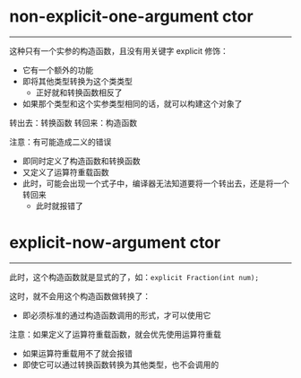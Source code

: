 # non-explicit-one-argument ctor
---

这种只有一个实参的构造函数，且没有用关键字 explicit 修饰：
- 它有一个额外的功能
- 即将其他类型转换为这个类类型
	- 正好就和转换函数相反了
- 如果那个类型和这个实参类型相同的话，就可以构建这个对象了

转出去：转换函数
转回来：构造函数

注意：有可能造成二义的错误
- 即同时定义了构造函数和转换函数
- 又定义了运算符重载函数
- 此时，可能会出现一个式子中，编译器无法知道要将一个转出去，还是将一个转回来
	- 此时就报错了

# explicit-now-argument ctor
---

此时，这个构造函数就是显式的了，如：`explicit Fraction(int num);`

这时，就不会用这个构造函数做转换了：
- 即必须标准的通过构造函数调用的形式，才可以使用它

注意：如果定义了运算符重载函数，就会优先使用运算符重载
- 如果运算符重载用不了就会报错
- 即使它可以通过转换函数转换为其他类型，也不会调用的